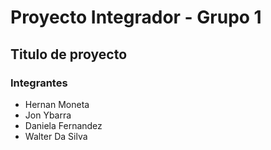 # Proyecto Integrador - Grupo 1
## Titulo de proyecto
### Integrantes
- Hernan Moneta
- Jon Ybarra
- Daniela Fernandez
- Walter Da Silva
